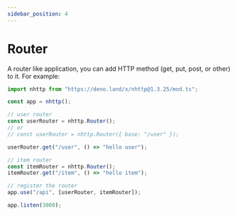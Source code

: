 ```yaml
---
sidebar_position: 4
---
```


# Router

A router like application, you can add HTTP method (get, put, post, or other) to
it. For example:

```js
import nhttp from "https://deno.land/x/nhttp@1.3.25/mod.ts";

const app = nhttp();

// user router
const userRouter = nhttp.Router();
// or
// const userRouter = nhttp.Router({ base: "/user" });

userRouter.get("/user", () => "hello user");

// item router
const itemRouter = nhttp.Router();
itemRouter.get("/item", () => "hello item");

// register the router
app.use("/api", [userRouter, itemRouter]);

app.listen(3000);
```
